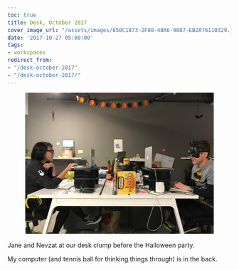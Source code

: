 ```yaml
---
toc: true
title: Desk, October 2017
cover_image_url: "/assets/images/850C1873-2F80-4BA6-9087-EB2A76110329.jpeg"
date: '2017-10-27 05:00:00'
tags:
- workspaces
redirect_from:
- "/desk-october-2017"
- "/desk-october-2017/"
---
```


<figure class="kg-card kg-image-card"><img src="/assets/images/850C1873-2F80-4BA6-9087-EB2A76110329.jpeg" /></figure>

Jane and Nevzat at our desk clump before the Halloween party.

My computer (and tennis ball for thinking things through) is in the back.

